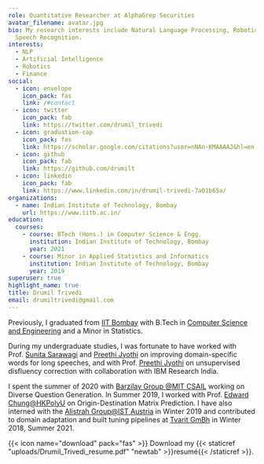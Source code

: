 ```yaml
---
role: Quantitative Researcher at AlphaGrep Securities
avatar_filename: avatar.jpg
bio: My research interests include Natural Language Processing, Robotics and
  Speech Recognition.
interests:
  - NLP
  - Artificial Intelligence
  - Robotics
  - Finance
social:
  - icon: envelope
    icon_pack: fas
    link: /#contact
  - icon: twitter
    icon_pack: fab
    link: https://twitter.com/drumil_trivedi
  - icon: graduation-cap
    icon_pack: fas
    link: https://scholar.google.com/citations?user=nNAn-KMAAAAJ&hl=en
  - icon: github
    icon_pack: fab
    link: https://github.com/drumilt
  - icon: linkedin
    icon_pack: fab
    link: https://www.linkedin.com/in/drumil-trivedi-7a01b65a/
organizations:
  - name: Indian Institute of Technology, Bombay
    url: https://www.iitb.ac.in/
education:
  courses:
    - course: BTech (Hons.) in Computer Science & Engg.
      institution: Indian Institute of Technology, Bombay
      year: 2021
    - course: Minor in Applied Statistics and Informatics
      institution: Indian Institute of Technology, Bombay
      year: 2019
superuser: true
highlight_name: true
title: Drumil Trivedi
email: drumiltrivedi@gmail.com
---
```

Previously, I graduated from [IIT Bombay](https://www.iitb.ac.in/) with B.Tech in [Computer Science and Engineering](https://www.cse.iitb.ac.in/) and a Minor in Statistics. 

During my undergraduate studies, I was fortunate to have worked with Prof. [Sunita Sarawagi](https://www.cse.iitb.ac.in/~sunita/) and [Preethi Jyothi](https://www.cse.iitb.ac.in/~pjyothi/) on improving domain-specific words for long speeches, and with Prof. [Preethi Jyothi](https://www.cse.iitb.ac.in/~pjyothi/) on unsupervised disfluency correction with collaboration with IBM Research India.

I spent the summer of 2020 with [](https://research.google/teams/india-research-lab/)[Barzilay Group @MIT CSAIL](https://www.regina.csail.mit.edu/) working on Diverse Question Generation. In Summer 2019, I worked with Prof. [](http://mmcv.csie.ncku.edu.tw/~wtchu/)[Edward Chung@HKPolyU](http://www.ee.polyu.edu.hk/en/people_detail.php?name=UlasKARAAGAC&cid=1&id=26002) on Origin-Destination Matrix Prediction. I have also interned with the [Alistrah Group@IST Austria](https://ist.ac.at/en/research/alistarh-group/) in Winter 2019 and contributed to domain adaptation and built tuning pipelines at [Tvarit GmBh](https://www.tvarit.com/) in Winter 2018, Summer 2021.

{{< icon name="download" pack="fas" >}} Download my {{< staticref "uploads/Drumil_Trivedi_resume.pdf" "newtab" >}}resumé{{< /staticref >}}.